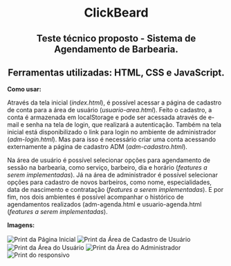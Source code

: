<h1 align="center">ClickBeard</h1>

<h2 align="center">Teste técnico proposto - Sistema de Agendamento de Barbearia.</h2>
<h2 align="center">Ferramentas utilizadas: HTML, CSS e JavaScript.</h2>

<strong>Como usar:</strong>

Através da tela inicial (<i>index.html</i>), é possível acessar a página de cadastro de conta para a área de usuário (<i>usuario-area.html</i>). 
Feito o cadastro, a conta é armazenada em localStorage e pode ser acessada através de e-mail e senha na tela de login, que realizará a autenticação.
Também na tela inicial está disponibilizado o link para login no ambiente de administrador (<i>adm-login.html</i>). Mas para isso é necessário criar uma conta acessando externamente a página de cadastro ADM (<i>adm-cadastro.html</i>).

Na área de usuário é possível selecionar opções para agendamento de sessão na barbearia, como serviço, barbeiro, dia e horário (<i>features a serem implementadas</i>).
Já na área de administrador é possível selecionar opções para cadastro de novos barbeiros, como nome, especialidades, data de nascimento e contratação (<i>features a serem implementadas</i>).
E por fim, nos dois ambientes é possível acompanhar o histórico de agendamentos realizados (adm-agenda.html e usuario-agenda.html (<i>features a serem implementadas</i>).

<strong>Imagens:</strong>

<img src="https://i.ibb.co/WFQBPD0/1.png" alt="Print da Página Inicial" align="center">
<img src="https://i.ibb.co/LJmhgPj/2.png" alt="Print da Área de Cadastro de Usuário" align="center">
<img src="https://i.ibb.co/dJBy9Bx/3.png" alt="Print da Área do Usuário" align="center">
<img src="https://i.ibb.co/ZB76NcH/4.png" alt="Print da Área do Administrador" align="center">
<img src="https://i.ibb.co/yNTcjcS/5.png" alt="Print do responsivo" align="center">


